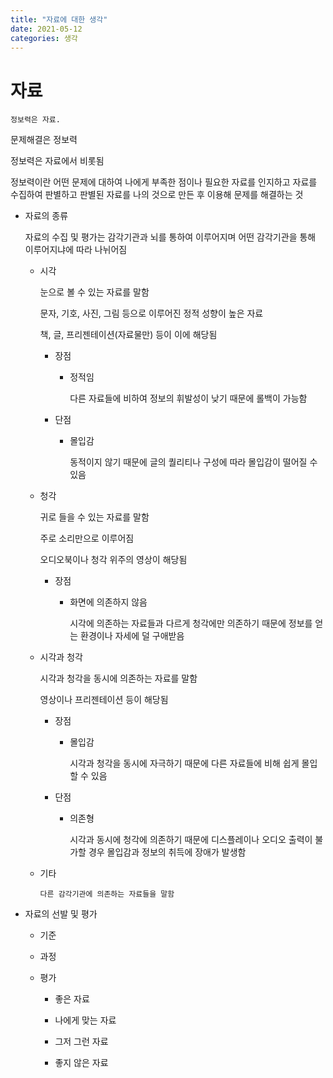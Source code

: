 ```yaml
---
title: "자료에 대한 생각"
date: 2021-05-12
categories: 생각
---
```


# 자료

    정보력은 자료.

문제해결은 정보력

정보력은 자료에서 비롯됨

정보력이란 어떤 문제에 대하여 나에게 부족한 점이나 필요한 자료를 인지하고 자료를 수집하여 판별하고 판별된 자료를 나의 것으로 만든 후 이용해 문제를 해결하는 것

- 자료의 종류

  자료의 수집 및 평가는 감각기관과 뇌를 통하여 이루어지며 어떤 감각기관을 통해 이루어지냐에 따라 나뉘어짐

  - 시각

    눈으로 볼 수 있는 자료를 말함

    문자, 기호, 사진, 그림 등으로 이루어진 정적 성향이 높은 자료

    책, 글, 프리젠테이션(자료물만) 등이 이에 해당됨

    - 장점

      - 정적임

        다른 자료들에 비하여 정보의 휘발성이 낮기 때문에 롤백이 가능함

    - 단점

      - 몰입감

        동적이지 않기 때문에 글의 퀄리티나 구성에 따라 몰입감이 떨어질 수 있음

  - 청각

    귀로 들을 수 있는 자료를 말함

    주로 소리만으로 이루어짐

    오디오북이나 청각 위주의 영상이 해당됨

    - 장점

      - 화면에 의존하지 않음

        시각에 의존하는 자료들과 다르게 청각에만 의존하기 때문에 정보를 얻는 환경이나 자세에 덜 구애받음

  - 시각과 청각

    시각과 청각을 동시에 의존하는 자료를 말함

    영상이나 프리젠테이션 등이 해당됨

    - 장점

      - 몰입감

        시각과 청각을 동시에 자극하기 때문에 다른 자료들에 비해 쉽게 몰입할 수 있음

    - 단점

      - 의존형

        시각과 동시에 청각에 의존하기 때문에 디스플레이나 오디오 출력이 불가할 경우 몰입감과 정보의 취득에 장애가 발생함

  - 기타

        다른 감각기관에 의존하는 자료들을 말함

- 자료의 선발 및 평가

  - 기준

  - 과정

  - 평가

    - 좋은 자료

    - 나에게 맞는 자료

    - 그저 그런 자료

    - 좋지 않은 자료

